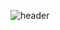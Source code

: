 ![header](https://capsule-render.vercel.app/api?type=waving&color=gradient&customColorList=0,2,2,5,30&height=250&section=header&text=Jiyeong's%20Github&&fontColor=ffffff&fontSize=40&fontAlignY=30)
